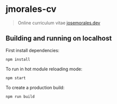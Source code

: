 # jmorales-cv
> Online curriculum vitae [josemorales.dev](https://josemorales.dev)

## Building and running on localhost

First install dependencies:

```bash
npm install
```

To run in hot module reloading mode:

```bash
npm start
```

To create a production build:

```bash
npm run build
```
